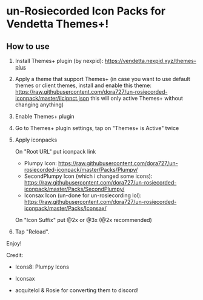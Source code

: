 # un-Rosiecorded Icon Packs for Vendetta Themes+!

## How to use

1. Install Themes+ plugin (by nexpid): https://vendetta.nexpid.xyz/themes-plus
2. Apply a theme that support Themes+
   (in case you want to use default themes or client themes, install and enable this theme: https://raw.githubusercontent.com/dora727/un-rosiecorded-iconpack/master/ilcipnct.json
   this will only active Themes+ without changing anything)
3. Enable Themes+ plugin
4. Go to Themes+ plugin settings, tap on "Themes+ is Active" twice
5. Apply iconpacks

    On "Root URL" put iconpack link
     - Plumpy Icon: https://raw.githubusercontent.com/dora727/un-rosiecorded-iconpack/master/Packs/Plumpy/
     - SecondPlumpy Icon (which i changed some icons): https://raw.githubusercontent.com/dora727/un-rosiecorded-iconpack/master/Packs/SecondPlumpy/
     - Iconsax Icon (un-done for un-rosiecording lol): https://raw.githubusercontent.com/dora727/un-rosiecorded-iconpack/master/Packs/Iconsax/

    On "Icon Suffix" put @2x or @3x (@2x recommended)
7. Tap "Reload".

Enjoy!




Credit:

- Icons8: Plumpy Icons

- Iconsax

- acquitelol & Rosie for converting them to discord!
